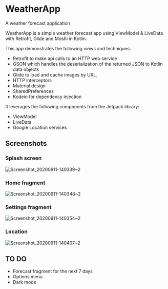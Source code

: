 # WeatherApp
A weather forecast application

WeatherApp is a simple weather forecast app using ViewModel & LiveData with Retrofit, Glide and Moshi in Kotlin.

This app demonstrates the following views and techniques:

* Retrofit to make api calls to an HTTP web service
* GSON which handles the deserialization of the returned JSON to Kotlin data objects
* Glide to load and cache images by URL.
* HTTP interceptors
* Material design
* SharedPreferences
* Kodein for dependency injection


It leverages the following components from the Jetpack library:

* ViewModel
* LiveData
* Google Location services

## Screenshots
### Splash screen
![Screenshot_20200911-140339~2](https://user-images.githubusercontent.com/59525449/92932261-ebd85c00-f444-11ea-9735-7b6871b02e72.png)

### Home fragment
![Screenshot_20200911-140348~2](https://user-images.githubusercontent.com/59525449/92932269-f0047980-f444-11ea-93ae-81e698e2f1ed.png)

### Settings fragment
![Screenshot_20200911-140354~2](https://user-images.githubusercontent.com/59525449/92932277-f4309700-f444-11ea-9261-c9ab8a83a534.png)

### Location
![Screenshot_20200911-140407~2](https://user-images.githubusercontent.com/59525449/92932290-fa267800-f444-11ea-9409-d36eb18e2c93.png)




## TO DO
* Forecast fragment for the next 7 days
* Options menu
* Dark mode 
